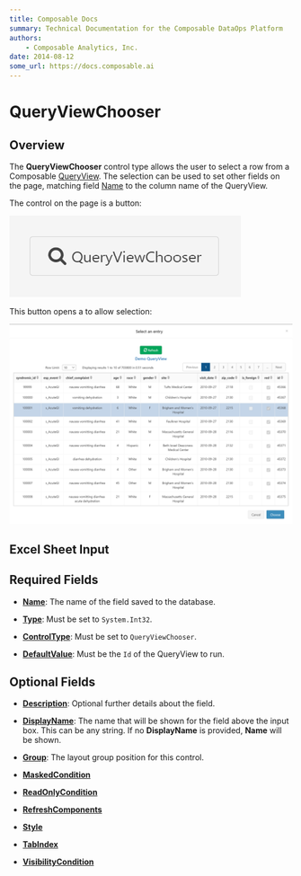 ```yaml
---
title: Composable Docs
summary: Technical Documentation for the Composable DataOps Platform
authors:
    - Composable Analytics, Inc.
date: 2014-08-12
some_url: https://docs.composable.ai
---
```


# QueryViewChooser

## Overview

The **QueryViewChooser** control type allows the user to select a row from a Composable [QueryView](../../QueryViews/01.Overview.md). The selection can be used to set other fields on the page, matching field [Name](../06.Setting-Details/Name.md) to the column name of the QueryView.

The control on the page is a button:

![QueryViewChooser Control](../img/QueryViewChooser.png)

This button opens a to allow selection:

![QueryViewChooser Menu](../img/QueryViewChooser-Modal.png)

## Excel Sheet Input

## Required Fields

- [**Name**](../06.Setting-Details/Name.md): The name of the field saved to the database.

- [**Type**](../06.Setting-Details/Type.md): Must be set to `System.Int32`.

- [**ControlType**](../06.Setting-Details/ControlType.md): Must be set to `QueryViewChooser`.

- [**DefaultValue**](../06.Setting-Details/DefaultValue.md): Must be the `Id` of the QueryView to run.

## Optional Fields

- [**Description**](../06.Setting-Details/Description.md): Optional further details about the field.

- [**DisplayName**](../06.Setting-Details/DisplayName.md): The name that will be shown for the field above the input box. This can be any string. If no **DisplayName** is provided, **Name** will be shown.

- [**Group**](../06.Setting-Details/Group.md): The layout group position for this control.

- [**MaskedCondition**](../06.Setting-Details/MaskedCondition.md)

- [**ReadOnlyCondition**](../06.Setting-Details/ReadOnlyCondition.md)

- [**RefreshComponents**](../06.Setting-Details/RefreshComponents.md)

- [**Style**](../06.Setting-Details/Style.md)

- [**TabIndex**](../06.Setting-Details/TabIndex.md)

- [**VisibilityCondition**](../06.Setting-Details/VisibilityCondition.md)

